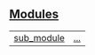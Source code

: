 
[Modules](./hello_world-modules.md)
 ---
| | |
|:---|:---|
| [sub_module](./hello_world-sub_module.md) | [...](./hello_world-sub_module.md) |
